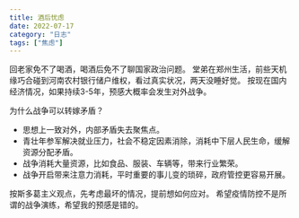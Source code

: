 ```yaml
---
title: 酒后忧虑
date: 2022-07-17
category: "日志"
tags: ["焦虑"]
---
```

回老家免不了喝酒，喝酒后免不了聊国家政治问题。
堂弟在郑州生活，前些天机缘巧合碰到河南农村银行储户维权，看过真实状况，两天没睡好觉。
按现在国内经济情况，如果持续3-5年，预感大概率会发生对外战争。

为什么战争可以转嫁矛盾？
- 思想上一致对外，内部矛盾失去聚焦点。
- 青壮年参军解决就业压力，社会不稳定因素消除，消耗中下层人民生命，缓解资源分配矛盾。
- 战争消耗大量资源，比如食品、服装、车辆等，带来行业繁荣。
- 战争开启带来注意力消耗，平时重要的事儿变的琐碎，政府管控更容易开展。

按斯多葛主义观点，先考虑最坏的情况，提前想如何应对。
希望疫情防控不是所谓的战争演练，希望我的预感是错的。







